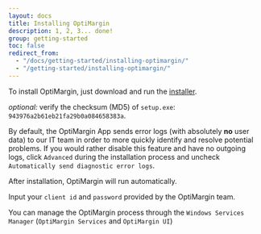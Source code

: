 ```yaml
---
layout: docs
title: Installing OptiMargin
description: 1, 2, 3... done!
group: getting-started
toc: false
redirect_from:
  - "/docs/getting-started/installing-optimargin/"
  - "/getting-started/installing-optimargin/"
---
```


To install OptiMargin, just download and run the [installer](https://optimargin.com/uploads/setup.exe).

*optional:* verify the checksum (MD5) of `setup.exe`: `943976a2b61eb21fa29b0a084658383a`.

By default, the OptiMargin App sends error logs (with absolutely **no** user data) to our IT team in order to more quickly identify and resolve potential problems. If you would rather disable this feature and have no outgoing logs, click `Advanced` during the installation process and uncheck `Automatically send diagnostic error logs`.

After installation, OptiMargin will run automatically.

Input your `client id` and `password` provided by the OptiMargin team.

You can manage the OptiMargin process through the `Windows Services Manager` (`OptiMargin Services` and `OptiMargin UI`)